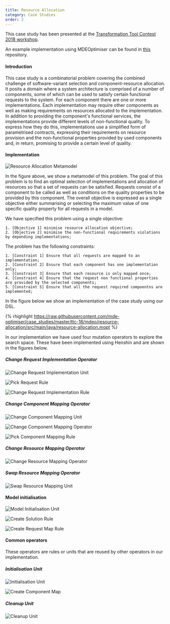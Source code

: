 ```yaml
---
title: Resource Allocation
category: Case Studies
order: 2
---
```


This case study has been presented at the
[Transformation Tool Contest 2018 workshop](http://www.transformation-tool-contest.eu/).

An example implementation using MDEOptimiser can be found in [this](https://github.com/mde-optimiser/case_studies) repository.

#### Introduction

This case study is a combinatorial problem covering the combined challenge of software-variant selection and component-resource allocation. It posits a domain where a system architecture is comprised of a number of components, some of which can be used to satisfy certain functional requests to the system. For each component there are one or more implementations. Each implementation may require other components as well as making requirements on resources allocated to the implementation. In addition to providing the component's functional services, the implementations provide different levels of non-functional quality. To express how they do this, implementations use a simplified form of parametrised contracts, expressing their requirements on resource provision and the non-functional properties provided by used components and, in return, promising to provide a certain level of quality.


#### Implementation

![Resource Allocation Metamodel](/images/case_studies/resource-allocation/metamodel.png)

In the figure above, we show a metamodel of this problem. The goal of this problem is to find an optimal selection of implementations and allocation of resources so that a set of requests can be satisfied. Requests consist of a component to be called as well as conditions on the quality properties to be provided by this component. The overall objective is expressed as a single objective either summarising or selecting the maximum value of one specific quality property for all requests in a model.

We have specified this problem using a single objective:

	1. [Objective 1] minimise resource allocation objective;
	2. [Objective 2] minimise the non-functional requirements violations by depending implementations;

The problem has the following constraints:

	1. [Constraint 1] Ensure that all requests are mapped to an implementation;
	2. [Constraint 2] Ensure that each component has one implementation only;
	3. [Constraint 3] Ensure that each resource is only mapped once;
	4. [Constraint 4] Ensure that the request non functional properties are provided by the selected components;
	5. [Constraint 5] Ensure that all the request required compoentns are implemented;

In the figure below we show an implementation of the case study using our DSL.

{% rhighlight https://raw.githubusercontent.com/mde-optimiser/case_studies/master/ttc-18/mdeo/resource-allocation/src/main/java/resource-allocation.mopt %}

In our implementation we have used four mutation operators to explore the search space. These have been implemented using Henshin and are shown in the figures below.

##### Change Request Implementation Operator

![Change Request Implementation Unit](/images/case_studies/resource-allocation/operators/change-request-implementation-unit.png)

![Pick Request Rule](/images/case_studies/resource-allocation/operators/pick-request.png)

![Change Request Implementation Rule](/images/case_studies/resource-allocation/operators/change-request-implementation-operator.png)

##### Change Component Mapping Operator

![Change Component Mapping Unit](/images/case_studies/resource-allocation/operators/change-component-mapping-unit.png)


![Change Component Mapping Operator](/images/case_studies/resource-allocation/operators/change-component-mapping-operator.png)


![Pick Component Mapping Rule](/images/case_studies/resource-allocation/operators/pick-component-mapping.png)


##### Change Resource Mapping Operator

![Change Resource Mapping Operator](/images/case_studies/resource-allocation/operators/change-resource-mapping.png)

##### Swap Resource Mapping Operator

![Swap Resource Mapping Unit](/images/case_studies/resource-allocation/operators/swap-resource-mappings.png)


#### Model initialisation

![Model Initialisation Unit](/images/case_studies/resource-allocation/operators/model-initialisation-unit.png)

![Create Solution Rule](/images/case_studies/resource-allocation/operators/create-solution.png)

![Create Request Map Rule](/images/case_studies/resource-allocation/operators/create-request-map.png)


#### Common operators

These operators are rules or units that are reused by other operators in our implementation.

##### Initialisation Unit

![Initialisation Unit](/images/case_studies/resource-allocation/operators/initialisation-unit.png)

![Create Component Map](/images/case_studies/resource-allocation/operators/create-component-map.png)

##### Cleanup Unit

![Cleanup Unit](/images/case_studies/resource-allocation/operators/cleanup-unit.png)

